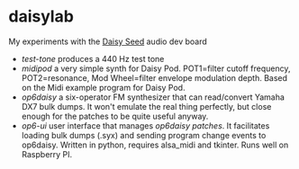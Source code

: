 # daisylab
My experiments with the [Daisy Seed](https://github.com/electro-smith) audio dev board

* *test-tone* produces a 440 Hz test tone
* *midipod* a very simple synth for Daisy Pod. POT1=filter cutoff frequency, POT2=resonance, Mod Wheel=filter envelope modulation depth. Based on the Midi example program for Daisy Pod.
* *op6daisy* a six-operator FM synthesizer that can read/convert Yamaha DX7 bulk dumps. It won't emulate the real thing perfectly, but close enough for the patches to be quite useful anyway.
* *op6-ui* user interface that manages *op6daisy patches*. It facilitates loading bulk dumps (.syx) and sending program change events to op6daisy. Written in python, requires alsa_midi and tkinter. Runs well on Raspberry PI.
